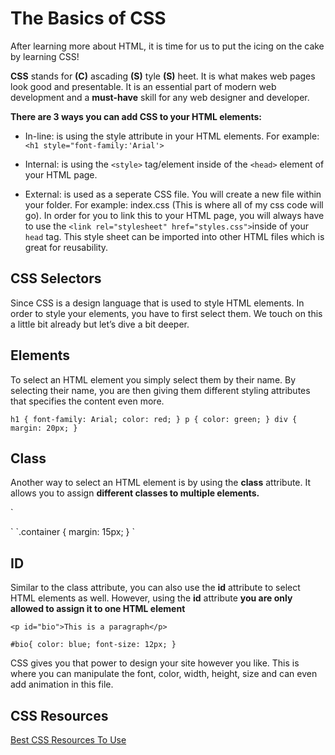 # The Basics of CSS 

After learning more about HTML, it is time for us to put the icing on the cake by learning CSS! 

**CSS** stands for **(C)** ascading **(S)** tyle **(S)** heet. It is what makes web pages look good and presentable. It is an essential part of modern web development and a **must-have** skill for any web designer and developer.  

**There are 3 ways you can add CSS to your HTML elements:** 

* In-line: is using the style attribute in your HTML elements. For example: 
`<h1 style="font-family:'Arial'> `

* Internal: is using the `<style>` tag/element inside of the `<head>` element of your HTML page.

* External: is used as a seperate CSS file. You will create a new file within your folder. For example: index.css (This is where all of my css code will go). In order for you to link this to your HTML page, you will always have to use the `<link rel="stylesheet" href="styles.css">`inside of your `head` tag.  This style sheet can be imported into other HTML files which is great for reusability. 

## CSS Selectors  
Since CSS is a design language that is used to style HTML elements. In order to style your elements, you have to first select them. We touch on this a little bit already but let’s dive a bit deeper. 


## Elements 
To select an HTML element you simply select them by their name. By selecting their name, you are then giving them different styling attributes that specifies the content even more. 

`
h1 {
    font-family: Arial;
    color: red;
}
p {
    color: green;
}
div {
    margin: 20px;
   }
`

## Class 
Another way to select an HTML element is by using the **class** attribute. It allows you to assign  **different classes to multiple elements.** 

`<div class="container">
</div>
`
`.container {
    margin: 15px;
    }
`

## ID 
Similar to the class attribute, you can also use the **id** attribute to select HTML elements as well. However, using the **id** attribute **you are only allowed to assign it to one HTML element**

`<p id="bio">This is a paragraph</p>
`


`#bio{
    color: blue;
    font-size: 12px;
} 
`

CSS gives you that power to design your site however you like. This is where you can manipulate the font, color, width, height, size and can even add animation in this file. 

## CSS Resources 

[Best CSS Resources To Use](https://github.com/HarlemBusinessAlliance/WebDevelopmentSquad/tree/master/intro_to_css)

